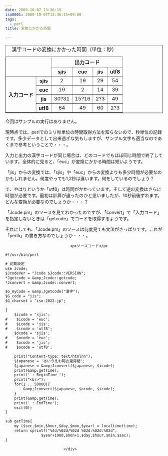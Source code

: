 ```yaml
---
date: 2000-10-07 13:36:15
iso8601: 2000-10-07T13:36:15+09:00
tags:
  - perl
title: 変換にかかる時間

---
```


<div class="entry-body">
                                 <table border="1" width="80%" summary="漢字コードの種類と、変換にかかる秒数の相関関係"><caption>漢字コードの変換にかかった時間（単位：秒）</caption><tr><th colspan="2" rowspan="2"><br /></th><th colspan="4">出力コード</th></tr><tr><th lang="en" xml:lang="en">sjis</th><th lang="en" xml:lang="en">euc</th><th lang="en" xml:lang="en">jis</th><th lang="en" xml:lang="en">utf8</th></tr><tr><th rowspan="4">入力コード</th><th lang="en" xml:lang="en">sjis</th><td align="center">2</td><td align="center">19</td><td align="center">29</td><td align="center">54</td></tr><tr><th lang="en" xml:lang="en">euc</th><td align="center">19</td><td align="center">2</td><td align="center">14</td><td align="center">39</td></tr><tr><th lang="en" xml:lang="en">jis</th><td align="center">30?31</td><td align="center">15?16</td><td align="center">2?3</td><td align="center">49</td></tr><tr><th lang="en" xml:lang="en">utf8</th><td align="center">64</td><td align="center">49</td><td align="center">60</td><td align="center">2?3</td></tr></table><p>今回はサンプルの実行はありません。 </p>

<p>現時点では、perlでのミリ秒単位の時間取得方法を知らないので、秒単位の記録です。多少データとして出来過ぎな気もしますが、サンプル文字も適当なのであくまで参考ということで・・・。 </p>

<p>入力と出力の漢字コードが同じ場合は、どのコードでもほぼ同じ時間で終了しています。全体的に見ると、「euc」が変換にかかる時間は短いようです。 </p>

<p>「jis」からの変換では、「sjis」や「euc」からの変換よりも多少時間が必要なのかもしれません。何度やっても1,2秒は違います。何をしているのでしょう？ </p>

<p>で、やはりというか「utf8」は時間がかかっています。そして逆の変換はさらに時間が必要です。最初は計算が違ったのかと思いましたが、10秒前後ずれます。どんな変換が必要なのでしょうか・・・？ </p>

<p>「Jcode.pm」のソースを見てわかったのですが、「convert」で「入力コード」を指定しないときは「getcode」でコードを取得するようです。 </p>

<p>それにしても、「Jcode.pm」のソースは何度見ても文法がさっぱりです。これが「perl5」の書き方なのでしょうか・・・。</p>
                              
                                 <p>ソースコード</p>

```default
#!/usr/bin/perl

# 初期設定
use Jcode;
$JcodeVer = "Jcode $Jcode::VERSION";
*Jgetcode = &amp;Jcode::getcode;
*Jconvert = &amp;Jcode::convert;

$G_myCode = &amp;Jgetcode("漢字");
$G_code = "jis";
$G_charset = "iso-2022-jp";

{
    $icode = 'sjis';
#    $icode = 'euc';
#    $icode = 'jis';
#    $icode = 'utf8';
    $ocode = 'sjis';
#    $ocode = 'euc';
#    $ocode = 'jis';
#    $ocode = 'utf8';

    print("Content-type: text/htmlnn");
    $japanese = 'あいうえお阿衣兎得緒';
    $japanese = &amp;Jconvert($japanese, $icode);
    print(&amp;getTime);
    print(' : BeginTime ');
    print("<br>");
    for(1 .. 50000){
        &amp;Jconvert($japanese, $ocode, $icode);
    }
    print(&amp;getTime);
    print(' : EndTime');
    exit(0);
}

sub getTime{
    my ($sec,$min,$hour,$day,$mon,$year) = localtime(time);
    return sprintf("%4d/%02d/%02d %02d:%02d:%02d",
                $year+1900,$mon+1,$day,$hour,$min,$sec);
}
```
                              </div>
    	